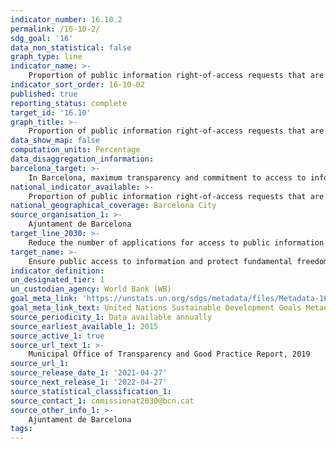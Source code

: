 ```yaml
---
indicator_number: 16.10.2
permalink: /16-10-2/
sdg_goal: '16'
data_non_statistical: false
graph_type: line
indicator_name: >-
    Proportion of public information right-of-access requests that are subsequently contested at the Right of Access Guarantee Commission
indicator_sort_order: 16-10-02
published: true
reporting_status: complete
target_id: '16.10'
graph_title: >-
    Proportion of public information right-of-access requests that are subsequently contested at the Right of Access Guarantee Commission
data_show_map: false
computation_units: Percentage
data_disaggregation_information:
barcelona_target: >-
    In Barcelona, maximum transparency and commitment to access to information
national_indicator_available: >-
    Proportion of public information right-of-access requests that are subsequently contested at the Right of Access Guarantee Commission
national_geographical_coverage: Barcelona City
source_organisation_1: >-
    Ajuntament de Barcelona
target_line_2030: >-
    Reduce the number of applications for access to public information that are contested at the Right of Access Guarantee Commission to less than 5%
target_name: >-
    Ensure public access to information and protect fundamental freedoms, in accordance with national legislation and international agreements
indicator_definition:
un_designated_tier: 1
un_custodian_agency: World Bank (WB)
goal_meta_link: 'https://unstats.un.org/sdgs/metadata/files/Metadata-16-10-02.pdf'
goal_meta_link_text: United Nations Sustainable Development Goals Metadata (pdf 894kB)
source_periodicity_1: Data available annually
source_earliest_available_1: 2015
source_active_1: true
source_url_text_1: >-
    Municipal Office of Transparency and Good Practice Report, 2019
source_url_1: 
source_release_date_1: '2021-04-27'
source_next_release_1: '2022-04-27'
source_statistical_classification_1: 
source_contact_1: comissionat2030@bcn.cat
source_other_info_1: >-
    Ajuntament de Barcelona
tags:
---
```

